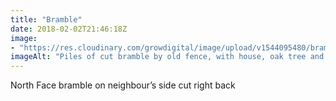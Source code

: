 ```yaml
---
title: "Bramble"
date: 2018-02-02T21:46:18Z
image: 
- "https://res.cloudinary.com/growdigital/image/upload/v1544095480/bramble-25173245317.jpg"
imageAlt: "Piles of cut bramble by old fence, with house, oak tree and polytunnel in background"
---
```


North Face bramble on neighbour’s side cut right back
